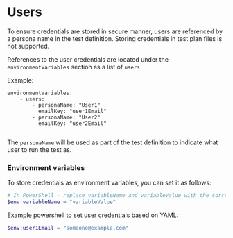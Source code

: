 # Users

To ensure credentials are stored in secure manner, users are referenced by a persona name in the test definition. Storing credentials in test plan files is not supported.

References to the user credentials are located under the `environmentVariables` section as a list of `users`

Example:
```
environmentVariables:
    - users:
        - personaName: "User1"
          emailKey: "user1Email"
        - personaName: "User2"
          emailKey: "user2Email"
        
```

The `personaName` will be used as part of the test definition to indicate what user to run the test as.

### Environment variables

To store credentials as environment variables, you can set it as follows:
```powershell
# In PowerShell - replace variableName and variableValue with the correct values
$env:variableName = "variableValue"
```
Example powershell to set user credentials based on YAML:
```powershell
$env:user1Email = "someone@example.com"
```